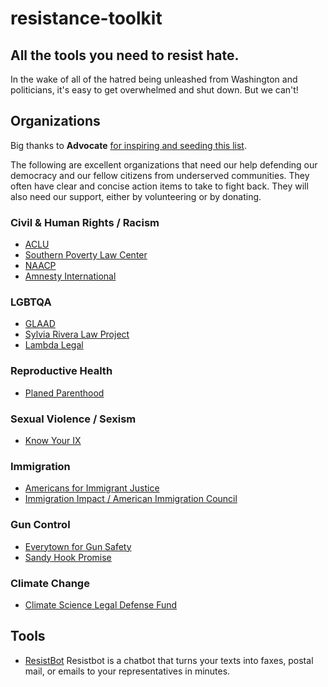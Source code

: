# resistance-toolkit
## All the tools you need to resist hate. 

In the wake of all of the hatred being unleashed from Washington and politicians, it's easy to get overwhelmed and shut down.
But we can't! 

## Organizations
Big thanks to **Advocate** [for inspiring and seeding this list](https://www.advocate.com/politics/anti-donald-trump-charities).


The following are excellent organizations that need our help defending our democracy and our fellow citizens from underserved communities. 
They often have clear and concise action items to take to fight back.
They will also need our support, either by volunteering or by donating. 

### Civil & Human Rights / Racism 
- [ACLU](https://www.aclu.org/)
- [Southern Poverty Law Center](https://www.splcenter.org/)
- [NAACP](https://www.naacp.org/)
- [Amnesty International](https://www.amnesty.org/)
### LGBTQA 
- [GLAAD](https://https//www.glaad.org)
- [Sylvia Rivera Law Project](https://srlp.org/)
- [Lambda Legal](https://www.lambdalegal.org/)

### Reproductive Health
- [Planed Parenthood](https://www.plannedparenthood.org/)

### Sexual Violence / Sexism
- [Know Your IX](https://www.advocatesforyouth.org/campaigns/know-your-ix/)

### Immigration
- [Americans for Immigrant Justice](https://aijustice.org/)
- [Immigration Impact / American Immigration Council](https://immigrationimpact.com/)

### Gun Control
- [Everytown for Gun Safety](https://everytown.org/)
- [Sandy Hook Promise](https://www.sandyhookpromise.org/)

### Climate Change
- [Climate Science Legal Defense Fund](https://climatesciencedefensefund.org/)

## Tools 
- [ResistBot](https://resist.bot) 
Resistbot is a chatbot that turns your texts into faxes, postal mail, or emails to your representatives in minutes.